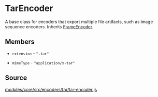 # TarEncoder

A base class for encoders that export multiple file artifacts, such as image sequence encoders. Inherits [FrameEncoder]().

## Members

* `extension` - `".tar"`

* `mimeType` - `"application/x-tar"`

## Source

[modules/core/src/encoders/tar/tar-encoder.js](https://github.com/uber/hubble.gl/blob/master/modules/core/src/encoders/tar/tar-encoder.js)